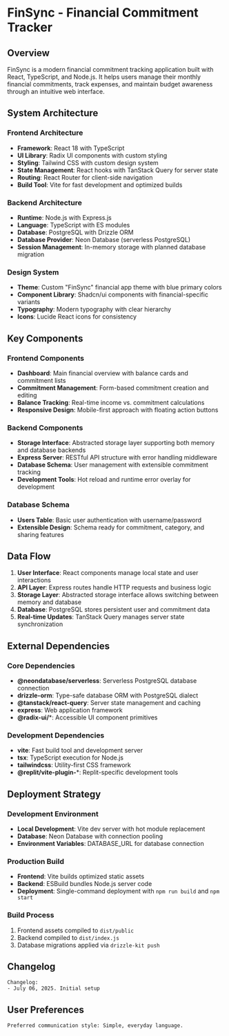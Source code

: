 # FinSync - Financial Commitment Tracker

## Overview

FinSync is a modern financial commitment tracking application built with React, TypeScript, and Node.js. It helps users manage their monthly financial commitments, track expenses, and maintain budget awareness through an intuitive web interface.

## System Architecture

### Frontend Architecture
- **Framework**: React 18 with TypeScript
- **UI Library**: Radix UI components with custom styling
- **Styling**: Tailwind CSS with custom design system
- **State Management**: React hooks with TanStack Query for server state
- **Routing**: React Router for client-side navigation
- **Build Tool**: Vite for fast development and optimized builds

### Backend Architecture
- **Runtime**: Node.js with Express.js
- **Language**: TypeScript with ES modules
- **Database**: PostgreSQL with Drizzle ORM
- **Database Provider**: Neon Database (serverless PostgreSQL)
- **Session Management**: In-memory storage with planned database migration

### Design System
- **Theme**: Custom "FinSync" financial app theme with blue primary colors
- **Component Library**: Shadcn/ui components with financial-specific variants
- **Typography**: Modern typography with clear hierarchy
- **Icons**: Lucide React icons for consistency

## Key Components

### Frontend Components
- **Dashboard**: Main financial overview with balance cards and commitment lists
- **Commitment Management**: Form-based commitment creation and editing
- **Balance Tracking**: Real-time income vs. commitment calculations
- **Responsive Design**: Mobile-first approach with floating action buttons

### Backend Components
- **Storage Interface**: Abstracted storage layer supporting both memory and database backends
- **Express Server**: RESTful API structure with error handling middleware
- **Database Schema**: User management with extensible commitment tracking
- **Development Tools**: Hot reload and runtime error overlay for development

### Database Schema
- **Users Table**: Basic user authentication with username/password
- **Extensible Design**: Schema ready for commitment, category, and sharing features

## Data Flow

1. **User Interface**: React components manage local state and user interactions
2. **API Layer**: Express routes handle HTTP requests and business logic
3. **Storage Layer**: Abstracted storage interface allows switching between memory and database
4. **Database**: PostgreSQL stores persistent user and commitment data
5. **Real-time Updates**: TanStack Query manages server state synchronization

## External Dependencies

### Core Dependencies
- **@neondatabase/serverless**: Serverless PostgreSQL database connection
- **drizzle-orm**: Type-safe database ORM with PostgreSQL dialect
- **@tanstack/react-query**: Server state management and caching
- **express**: Web application framework
- **@radix-ui/***: Accessible UI component primitives

### Development Dependencies
- **vite**: Fast build tool and development server
- **tsx**: TypeScript execution for Node.js
- **tailwindcss**: Utility-first CSS framework
- **@replit/vite-plugin-***: Replit-specific development tools

## Deployment Strategy

### Development Environment
- **Local Development**: Vite dev server with hot module replacement
- **Database**: Neon Database with connection pooling
- **Environment Variables**: DATABASE_URL for database connection

### Production Build
- **Frontend**: Vite builds optimized static assets
- **Backend**: ESBuild bundles Node.js server code
- **Deployment**: Single-command deployment with `npm run build` and `npm start`

### Build Process
1. Frontend assets compiled to `dist/public`
2. Backend compiled to `dist/index.js`
3. Database migrations applied via `drizzle-kit push`

## Changelog

```
Changelog:
- July 06, 2025. Initial setup
```

## User Preferences

```
Preferred communication style: Simple, everyday language.
```